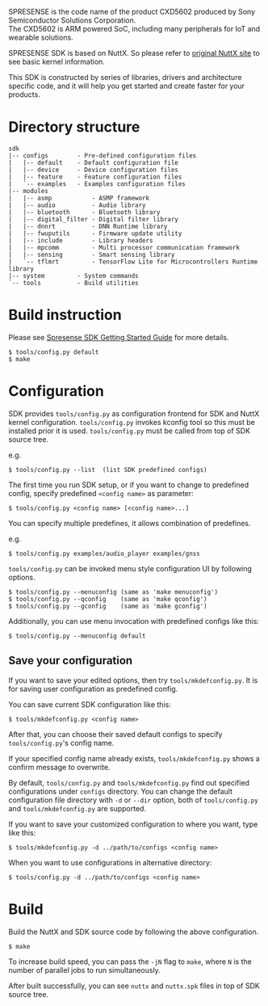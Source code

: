 SPRESENSE is the code name of the product CXD5602 produced by Sony Semiconductor
Solutions Corporation.  
The CXD5602 is ARM powered SoC, including many peripherals for IoT and
wearable solutions.
  
SPRESENSE SDK is based on NuttX. So please refer to [original NuttX site](https://nuttx.apache.org/) to see basic
kernel information.

This SDK is constructed by series of libraries, drivers and architecture specific
code, and it will help you get started and create faster for your products.


# Directory structure

```
sdk
|-- configs        - Pre-defined configuration files
|   |-- default    - Default configuration file
|   |-- device     - Device configuration files
|   |-- feature    - Feature configuration files
|   `-- examples   - Examples configuration files
|-- modules
|   |-- asmp           - ASMP framework
|   |-- audio          - Audio library
|   |-- bluetooth      - Bluetooth library
|   |-- digital_filter - Digital filter library
|   |-- dnnrt          - DNN Runtime library
|   |-- fwuputils      - Firmware update utility
|   |-- include        - Library headers
|   |-- mpcomm         - Multi processor communication framework
|   |-- sensing        - Smart sensing library
|   `-- tflmrt         - TensorFlow Lite for Microcontrollers Runtime library
|-- system         - System commands
`-- tools          - Build utilities
```

# Build instruction

Please see [Spresense SDK Getting Started Guide](https://developer.sony.com/develop/spresense/docs/sdk_set_up_en.html) for more details.

```
$ tools/config.py default
$ make
```


# Configuration

SDK provides `tools/config.py` as configuration frontend for SDK and NuttX
kernel configuration. `tools/config.py` invokes kconfig tool so this must
be installed prior it is used.
`tools/config.py` must be called from top of SDK source tree.

e.g.
```
$ tools/config.py --list  (list SDK predefined configs)
```

The first time you run SDK setup, or if you want to change to predefined config,
specify predefined `<config name>` as parameter:

```
$ tools/config.py <config name> [<config name>...]
```

You can specify multiple predefines, it allows combination of predefines.

e.g.
```
$ tools/config.py examples/audio_player examples/gnss
```

`tools/config.py` can be invoked menu style configuration UI by following
options.

```
$ tools/config.py --menuconfig (same as 'make menuconfig')
$ tools/config.py --qconfig    (same as 'make qconfig')
$ tools/config.py --gconfig    (same as 'make gconfig')
```

Additionally, you can use menu invocation with predefined configs like this:

```
$ tools/config.py --menuconfig default
```

## Save your configuration

If you want to save your edited options, then try `tools/mkdefconfig.py`.
It is for saving user configuration as predefined config.

You can save current SDK configuration like this:

```
$ tools/mkdefconfig.py <config name>
```

After that, you can choose their saved default configs to specify `tools/config.py`'s
config name.

If your specified config name already exists, `tools/mkdefconfig.py` shows
a confirm message to overwrite.

By default, `tools/config.py` and `tools/mkdefconfig.py` find out specified
configurations under `configs` directory.
You can change the default configuration file directory with `-d` or `--dir` option,
both of `tools/config.py` and `tools/mkdefconfig.py` are supported.

If you want to save your customized configuration to where you want, type like this:

```
$ tools/mkdefconfig.py -d ../path/to/configs <config name>
```

When you want to use configurations in alternative directory:

```
$ tools/config.py -d ../path/to/configs <config name>
```


# Build

Build the NuttX and SDK source code by following the above configuration.

```
$ make
```

To increase build speed, you can pass the `-jN` flag to `make`,
where `N` is the number of parallel jobs to run simultaneously.

After built successfully, you can see `nuttx` and `nuttx.spk` files in top of
SDK source tree.
